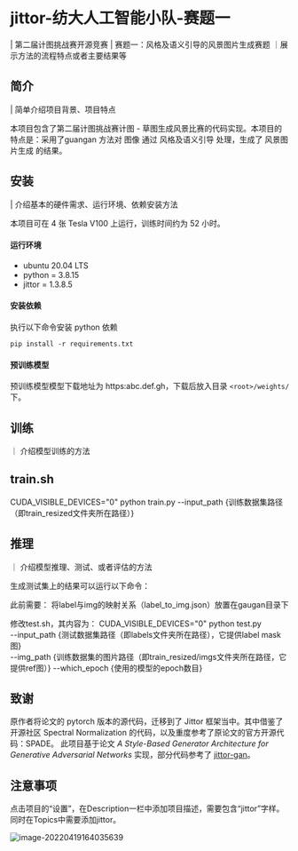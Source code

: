 # jittor-纺大人工智能小队-赛题一

| 第二届计图挑战赛开源竞赛
| 赛题一：风格及语义引导的风景图片生成赛题
｜展示方法的流程特点或者主要结果等

## 简介
| 简单介绍项目背景、项目特点

本项目包含了第二届计图挑战赛计图 - 草图生成风景比赛的代码实现。本项目的特点是：采用了guangan 方法对 图像 通过 风格及语义引导 处理，生成了 风景图片生成 的结果。

## 安装 
| 介绍基本的硬件需求、运行环境、依赖安装方法

本项目可在 4 张 Tesla V100 上运行，训练时间约为 52 小时。

#### 运行环境
- ubuntu 20.04 LTS
- python = 3.8.15
- jittor = 1.3.8.5

#### 安装依赖
执行以下命令安装 python 依赖
```
pip install -r requirements.txt
```

#### 预训练模型
预训练模型模型下载地址为 https:abc.def.gh，下载后放入目录 `<root>/weights/` 下。

## 训练
｜ 介绍模型训练的方法

## train.sh
CUDA_VISIBLE_DEVICES="0" python train.py --input_path {训练数据集路径（即train_resized文件夹所在路径）}


## 推理
｜ 介绍模型推理、测试、或者评估的方法

生成测试集上的结果可以运行以下命令：

此前需要：
将label与img的映射关系（label_to_img.json）放置在gaugan目录下

修改test.sh，其内容为：
CUDA_VISIBLE_DEVICES="0" python test.py  \
--input_path {测试数据集路径（即labels文件夹所在路径），它提供label mask图} \
--img_path {训练数据集的图片路径（即train_resized/imgs文件夹所在路径，它提供ref图）}
--which_epoch {使用的模型的epoch数目}

## 致谢

原作者将论文的 pytorch 版本的源代码，迁移到了 Jittor 框架当中。其中借鉴了开源社区 Spectral Normalization 的代码，以及重度参考了原论文的官方开源代码：SPADE。
此项目基于论文 *A Style-Based Generator Architecture for Generative Adversarial Networks* 实现，部分代码参考了 [jittor-gan](https://github.com/Jittor/gan-jittor)。

## 注意事项

点击项目的“设置”，在Description一栏中添加项目描述，需要包含“jittor”字样。同时在Topics中需要添加jittor。

![image-20220419164035639](https://s3.bmp.ovh/imgs/2022/04/19/6a3aa627eab5f159.png)
